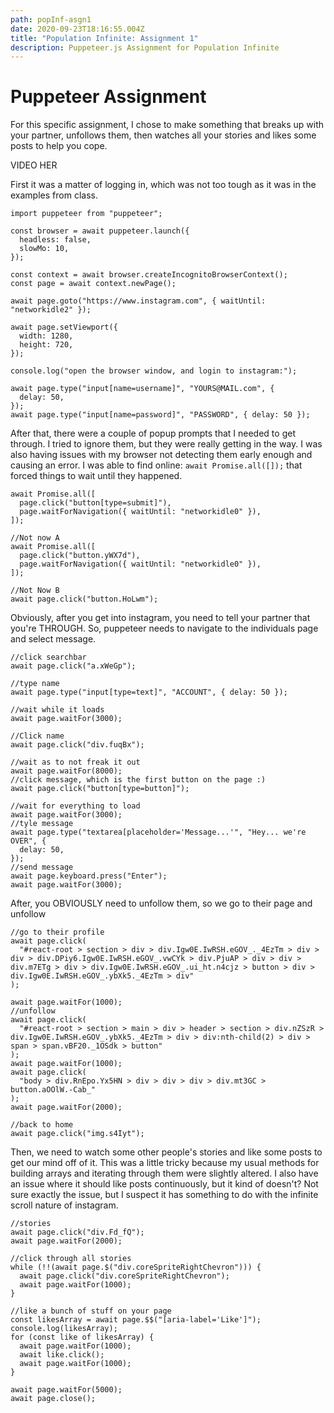 ```yaml
---
path: popInf-asgn1
date: 2020-09-23T18:16:55.004Z
title: "Population Infinite: Assignment 1"
description: Puppeteer.js Assignment for Population Infinite
---
```

# Puppeteer Assignment

For this specific assignment, I chose to make something that breaks up with your partner, unfollows them, then watches all your stories and likes some posts to help you cope. 

VIDEO HER

First it was a matter of logging in, which was not too tough as it was in the examples from class.

```
import puppeteer from "puppeteer";

const browser = await puppeteer.launch({
  headless: false,
  slowMo: 10,
});

const context = await browser.createIncognitoBrowserContext();
const page = await context.newPage();

await page.goto("https://www.instagram.com", { waitUntil: "networkidle2" });

await page.setViewport({
  width: 1280,
  height: 720,
});

console.log("open the browser window, and login to instagram:");

await page.type("input[name=username]", "YOURS@MAIL.com", {
  delay: 50,
});
await page.type("input[name=password]", "PASSWORD", { delay: 50 });
```

After that, there were a couple of popup prompts that I needed to get through. I tried to ignore them, but they were really getting in the way. I was also having issues with my browser not detecting them early enough and causing an error. I was able to find online: ```await Promise.all([]);``` that forced things to wait until they happened. 

```//wait for credentials to be typed in
await Promise.all([
  page.click("button[type=submit]"),
  page.waitForNavigation({ waitUntil: "networkidle0" }),
]);

//Not now A
await Promise.all([
  page.click("button.yWX7d"),
  page.waitForNavigation({ waitUntil: "networkidle0" }),
]);

//Not Now B
await page.click("button.HoLwm");
```
Obviously, after you get into instagram, you need to tell your partner that you're THROUGH. So, puppeteer needs to navigate to the individuals page and select message. 

```//Send a Message over insta DM
//click searchbar
await page.click("a.xWeGp");

//type name
await page.type("input[type=text]", "ACCOUNT", { delay: 50 });

//wait while it loads
await page.waitFor(3000);

//Click name
await page.click("div.fuqBx");

//wait as to not freak it out
await page.waitFor(8000);
//click message, which is the first button on the page :)
await page.click("button[type=button]");

//wait for everything to load
await page.waitFor(3000);
//tyle message
await page.type("textarea[placeholder='Message...'", "Hey... we're OVER", {
  delay: 50,
});
//send message
await page.keyboard.press("Enter");
await page.waitFor(3000);
```
After, you OBVIOUSLY need to unfollow them, so we go to their page and unfollow

```
//go to their profile
await page.click(
  "#react-root > section > div > div.Igw0E.IwRSH.eGOV_._4EzTm > div > div > div.DPiy6.Igw0E.IwRSH.eGOV_.vwCYk > div.PjuAP > div > div > div.m7ETg > div > div.Igw0E.IwRSH.eGOV_.ui_ht.n4cjz > button > div > div.Igw0E.IwRSH.eGOV_.ybXk5._4EzTm > div"
);

await page.waitFor(1000);
//unfollow
await page.click(
  "#react-root > section > main > div > header > section > div.nZSzR > div.Igw0E.IwRSH.eGOV_.ybXk5._4EzTm > div > div:nth-child(2) > div > span > span.vBF20._1OSdk > button"
);
await page.waitFor(1000);
await page.click(
  "body > div.RnEpo.Yx5HN > div > div > div > div.mt3GC > button.aOOlW.-Cab_"
);
await page.waitFor(2000);

//back to home
await page.click("img.s4Iyt");
```
Then, we need to watch some other people's stories and like some posts to get our mind off of it. This was a little tricky because my usual methods for building arrays and iterating through them were slightly altered. I also have an issue where it should like posts continuously, but it kind of doesn't? Not sure exactly the issue, but I suspect it has something to do with the infinite scroll nature of instagram. 

```
//stories
await page.click("div.Fd_fQ");
await page.waitFor(2000);

//click through all stories
while (!!(await page.$("div.coreSpriteRightChevron"))) {
  await page.click("div.coreSpriteRightChevron");
  await page.waitFor(1000);
}

//like a bunch of stuff on your page
const likesArray = await page.$$("[aria-label='Like']");
console.log(likesArray);
for (const like of likesArray) {
  await page.waitFor(1000);
  await like.click();
  await page.waitFor(1000);
}

await page.waitFor(5000);
await page.close();
```
